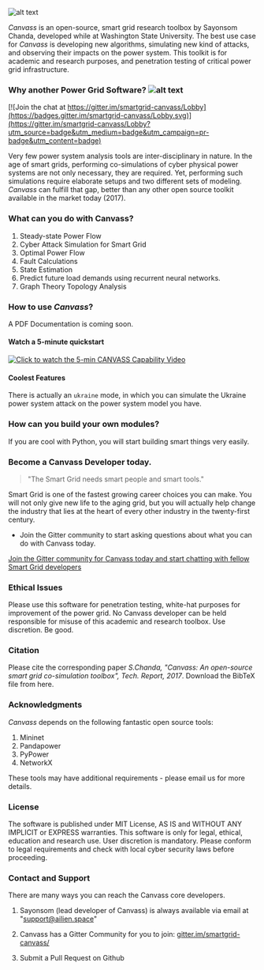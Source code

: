 ![alt text](https://github.com/sayonsom/Canvass/blob/master/canvass.png "Logo Title Text 1")



_Canvass_ is an open-source, smart grid research toolbox by Sayonsom Chanda, developed while at Washington State University.
The best use case for _Canvass_ is developing new algorithms, simulating new kind of attacks, and observing their impacts on the power system.
This toolkit is for academic and research purposes, and penetration testing of critical power grid infrastructure.


### Why another Power Grid Software? ![alt text](https://img.shields.io/packagist/l/doctrine/orm.svg "Logo Title Text 1")

[![Join the chat at https://gitter.im/smartgrid-canvass/Lobby](https://badges.gitter.im/smartgrid-canvass/Lobby.svg)](https://gitter.im/smartgrid-canvass/Lobby?utm_source=badge&utm_medium=badge&utm_campaign=pr-badge&utm_content=badge)

Very few power system analysis tools are inter-disciplinary in nature.
In the age of smart grids, performing co-simulations of cyber physical power systems are not only necessary, they are required.
Yet, performing such simulations require elaborate setups and two different sets of modeling.
_Canvass_ can fulfill that gap, better than any other open source toolkit available in the market today (2017).

### What can you do with Canvass?

1. Steady-state Power Flow
2. Cyber Attack Simulation for Smart Grid
3. Optimal Power Flow
4. Fault Calculations
5. State Estimation
6. Predict future load demands using recurrent neural networks.
7. Graph Theory Topology Analysis

### How to use _Canvass_?

A PDF Documentation is coming soon.

#### Watch a 5-minute quickstart

[![Click to watch the 5-min CANVASS Capability Video](http://oi66.tinypic.com/2vt5hlh.jpg)](https://youtu.be/karMEnGJ4bk "Click to watch the 5-min CANVASS Capability Video")

#### Coolest Features

There is actually an `ukraine` mode, in which you can simulate the Ukraine power system attack on the power system model you have.

### How can you build your own modules?

If you are cool with Python, you will start building smart things very easily.

### Become a Canvass Developer today.

> "The Smart Grid needs smart people and smart tools."

Smart Grid is one of the fastest growing career choices you can make.
You will not only give new life to the aging grid, but you will actually help change
the industry that lies at the heart of every other industry in the twenty-first century.

- Join the Gitter community to start asking questions about what you can do with Canvass today.


[Join the Gitter community for Canvass today and start chatting with fellow Smart Grid developers](gitter.im/smartgrid-canvass/)


### Ethical Issues

Please use this software for penetration testing, white-hat purposes for improvement of the power grid.
No Canvass developer can be held responsible for misuse of this academic and research toolbox.
Use discretion. Be good.

### Citation

Please cite the corresponding paper _S.Chanda, "Canvass: An open-source smart grid co-simulation toolbox", Tech. Report, 2017_. Download the BibTeX file from here.

### Acknowledgments

_Canvass_ depends on the following fantastic open source tools:

1. Mininet
2. Pandapower
3. PyPower
4. NetworkX

These tools may have additional requirements - please email us for more details.

### License

The software is published under MIT License, AS IS and WITHOUT ANY IMPLICIT or EXPRESS warranties. This software is only for legal, ethical, education and research use.
User discretion is mandatory.
Please conform to legal requirements and check with local cyber security laws before proceeding.

### Contact and Support

There are many ways you can reach the Canvass core developers.

1. Sayonsom (lead developer of Canvass) is always available via email at "support@ailien.space"

2. Canvass has a Gitter Community for you to join:
[gitter.im/smartgrid-canvass/](gitter.im/smartgrid-canvass/)

3. Submit a Pull Request on Github
